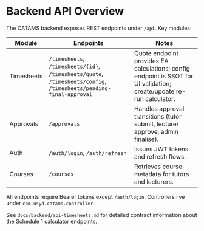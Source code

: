 # Backend API Overview

The CATAMS backend exposes REST endpoints under `/api`. Key modules:

| Module | Endpoints | Notes |
|--------|-----------|-------|
| Timesheets | `/timesheets`, `/timesheets/{id}`, `/timesheets/quote`, `/timesheets/config`, `/timesheets/pending-final-approval` | Quote endpoint provides EA calculations; config endpoint is SSOT for UI validation; create/update re-run calculator. |
| Approvals | `/approvals` | Handles approval transitions (tutor submit, lecturer approve, admin finalise). |
| Auth | `/auth/login`, `/auth/refresh` | Issues JWT tokens and refresh flows. |
| Courses | `/courses` | Retrieves course metadata for tutors and lecturers. |

All endpoints require Bearer tokens except `/auth/login`. Controllers live under `com.usyd.catams.controller`.

See `docs/backend/api-timesheets.md` for detailed contract information about the Schedule 1 calculator endpoints.
